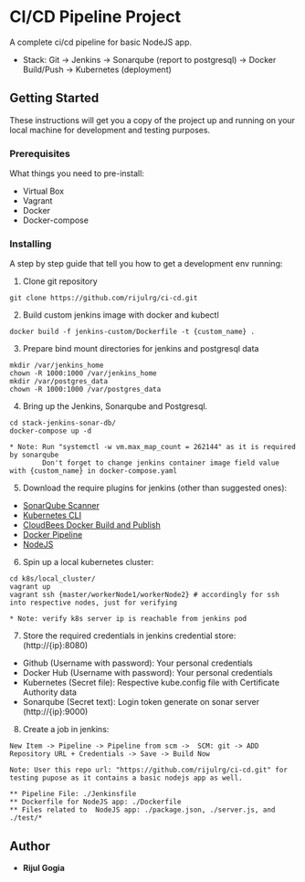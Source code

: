 # CI/CD Pipeline Project

A complete ci/cd pipeline for basic NodeJS app.

* Stack: Git -> Jenkins -> Sonarqube (report to postgresql) -> Docker Build/Push -> Kubernetes (deployment) 

## Getting Started

These instructions will get you a copy of the project up and running on your local machine for development and testing purposes.

### Prerequisites

What things you need to pre-install:
* Virtual Box
* Vagrant
* Docker
* Docker-compose

### Installing

A step by step guide that tell you how to get a development env running:

1. Clone git repository
```
git clone https://github.com/rijulrg/ci-cd.git
```
2. Build custom jenkins image with docker and kubectl
```
docker build -f jenkins-custom/Dockerfile -t {custom_name} .
```
3. Prepare bind mount directories for jenkins and postgresql data
```
mkdir /var/jenkins_home
chown -R 1000:1000 /var/jenkins_home
mkdir /var/postgres_data
chown -R 1000:1000 /var/postgres_data
```
4. Bring up the Jenkins, Sonarqube and Postgresql.
```
cd stack-jenkins-sonar-db/
docker-compose up -d

* Note: Run "systemctl -w vm.max_map_count = 262144" as it is required by sonarqube
        Don't forget to change jenkins container image field value with {custom_name} in docker-compose.yaml 
```
5. Download the require plugins for jenkins (other than suggested ones):

* [SonarQube Scanner](https://plugins.jenkins.io/sonar/)
* [Kubernetes CLI](https://plugins.jenkins.io/kubernetes-cli/)
* [CloudBees Docker Build and Publish](https://plugins.jenkins.io/docker-build-publish/)
* [Docker Pipeline](https://plugins.jenkins.io/docker-workflow/)
* [NodeJS](https://plugins.jenkins.io/nodejs/)

6. Spin up a local kubernetes cluster:
```
cd k8s/local_cluster/
vagrant up
vagrant ssh {master/workerNode1/workerNode2} # accordingly for ssh into respective nodes, just for verifying

* Note: verify k8s server ip is reachable from jenkins pod
```

7. Store the required credentials in jenkins credential store: (http://{ip}:8080)

* Github (Username with password): Your personal credentials
* Docker Hub (Username with password): Your personal credentials
* Kubernetes (Secret file): Respective kube.config file with Certificate Authority data
* Sonarqube  (Secret text): Login token generate on sonar server (http://{ip}:9000)

8. Create a job in jenkins:
```
New Item -> Pipeline -> Pipeline from scm ->  SCM: git -> ADD Repository URL + Credentials -> Save -> Build Now

Note: User this repo url: "https://github.com/rijulrg/ci-cd.git" for testing pupose as it contains a basic nodejs app as well.

** Pipeline File: ./Jenkinsfile
** Dockerfile for NodeJS app: ./Dockerfile
** Files related to  NodeJS app: ./package.json, ./server.js, and ./test/*
```

## Author

* **Rijul Gogia** 
